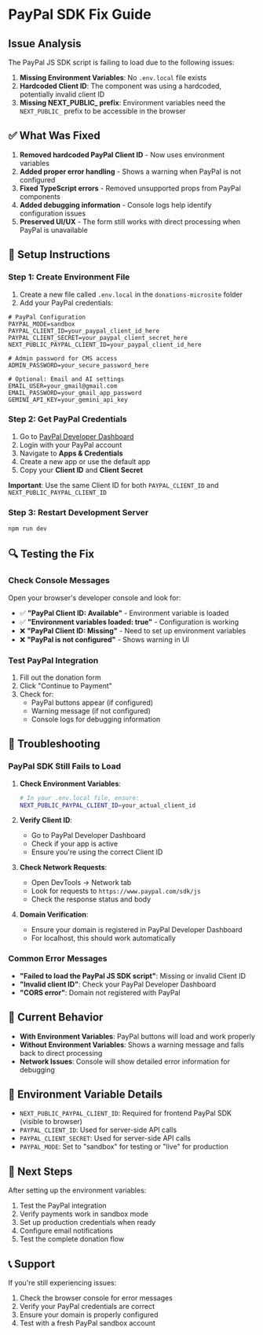 # PayPal SDK Fix Guide

## Issue Analysis

The PayPal JS SDK script is failing to load due to the following issues:

1. **Missing Environment Variables**: No `.env.local` file exists
2. **Hardcoded Client ID**: The component was using a hardcoded, potentially invalid client ID
3. **Missing NEXT_PUBLIC_ prefix**: Environment variables need the `NEXT_PUBLIC_` prefix to be accessible in the browser

## ✅ What Was Fixed

1. **Removed hardcoded PayPal Client ID** - Now uses environment variables
2. **Added proper error handling** - Shows a warning when PayPal is not configured
3. **Fixed TypeScript errors** - Removed unsupported props from PayPal components
4. **Added debugging information** - Console logs help identify configuration issues
5. **Preserved UI/UX** - The form still works with direct processing when PayPal is unavailable

## 🔧 Setup Instructions

### Step 1: Create Environment File

1. Create a new file called `.env.local` in the `donations-microsite` folder
2. Add your PayPal credentials:

```env
# PayPal Configuration
PAYPAL_MODE=sandbox
PAYPAL_CLIENT_ID=your_paypal_client_id_here
PAYPAL_CLIENT_SECRET=your_paypal_client_secret_here
NEXT_PUBLIC_PAYPAL_CLIENT_ID=your_paypal_client_id_here

# Admin password for CMS access
ADMIN_PASSWORD=your_secure_password_here

# Optional: Email and AI settings
EMAIL_USER=your_gmail@gmail.com
EMAIL_PASSWORD=your_gmail_app_password
GEMINI_API_KEY=your_gemini_api_key
```

### Step 2: Get PayPal Credentials

1. Go to [PayPal Developer Dashboard](https://developer.paypal.com/dashboard/)
2. Login with your PayPal account
3. Navigate to **Apps & Credentials**
4. Create a new app or use the default app
5. Copy your **Client ID** and **Client Secret**

**Important**: Use the same Client ID for both `PAYPAL_CLIENT_ID` and `NEXT_PUBLIC_PAYPAL_CLIENT_ID`

### Step 3: Restart Development Server

```bash
npm run dev
```

## 🔍 Testing the Fix

### Check Console Messages

Open your browser's developer console and look for:

- ✅ **"PayPal Client ID: Available"** - Environment variable is loaded
- ✅ **"Environment variables loaded: true"** - Configuration is working
- ❌ **"PayPal Client ID: Missing"** - Need to set up environment variables
- ❌ **"PayPal is not configured"** - Shows warning in UI

### Test PayPal Integration

1. Fill out the donation form
2. Click "Continue to Payment"
3. Check for:
   - PayPal buttons appear (if configured)
   - Warning message (if not configured)
   - Console logs for debugging information

## 🚨 Troubleshooting

### PayPal SDK Still Fails to Load

1. **Check Environment Variables**:
   ```bash
   # In your .env.local file, ensure:
   NEXT_PUBLIC_PAYPAL_CLIENT_ID=your_actual_client_id
   ```

2. **Verify Client ID**:
   - Go to PayPal Developer Dashboard
   - Check if your app is active
   - Ensure you're using the correct Client ID

3. **Check Network Requests**:
   - Open DevTools → Network tab
   - Look for requests to `https://www.paypal.com/sdk/js`
   - Check the response status and body

4. **Domain Verification**:
   - Ensure your domain is registered in PayPal Developer Dashboard
   - For localhost, this should work automatically

### Common Error Messages

- **"Failed to load the PayPal JS SDK script"**: Missing or invalid Client ID
- **"Invalid client ID"**: Check your PayPal Developer Dashboard
- **"CORS error"**: Domain not registered with PayPal

## 🔄 Current Behavior

- **With Environment Variables**: PayPal buttons will load and work properly
- **Without Environment Variables**: Shows a warning message and falls back to direct processing
- **Network Issues**: Console will show detailed error information for debugging

## 📝 Environment Variable Details

- `NEXT_PUBLIC_PAYPAL_CLIENT_ID`: Required for frontend PayPal SDK (visible to browser)
- `PAYPAL_CLIENT_ID`: Used for server-side API calls
- `PAYPAL_CLIENT_SECRET`: Used for server-side API calls
- `PAYPAL_MODE`: Set to "sandbox" for testing or "live" for production

## 🎯 Next Steps

After setting up the environment variables:

1. Test the PayPal integration
2. Verify payments work in sandbox mode
3. Set up production credentials when ready
4. Configure email notifications
5. Test the complete donation flow

## 📞 Support

If you're still experiencing issues:

1. Check the browser console for error messages
2. Verify your PayPal credentials are correct
3. Ensure your domain is properly configured
4. Test with a fresh PayPal sandbox account




